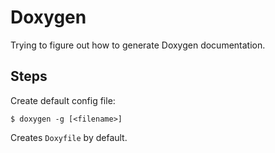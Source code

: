 # Doxygen

Trying to figure out how to generate Doxygen documentation.

## Steps

Create default config file:

```
$ doxygen -g [<filename>]
```
Creates `Doxyfile` by default.
